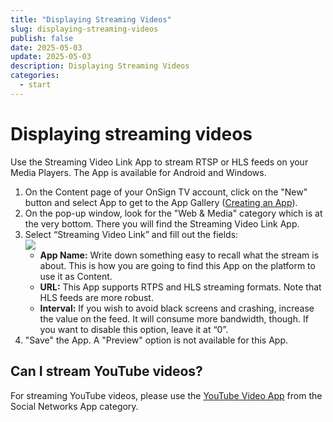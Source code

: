 ```yaml
---
title: "Displaying Streaming Videos"
slug: displaying-streaming-videos
publish: false
date: 2025-05-03
update: 2025-05-03
description: Displaying Streaming Videos
categories:
  - start
---
```


Displaying streaming videos
===========================

Use the Streaming Video Link App to stream RTSP or HLS feeds on your Media Players. The App is available for Android and Windows.

1. On the Content page of your OnSign TV account, click on the "New" button and select App to get to the App Gallery ([Creating an App](/apps/creating-an-app)).
2. On the pop-up window, look for the "Web & Media" category which is at the very bottom. There you will find the Streaming Video Link App.
3. Select “Streaming Video Link” and fill out the fields:  
   ![](https://static.helpjuice.com/helpjuice_production/uploads/upload/image/23821/direct/1731658186682/how-to-display-streaming-videos_1.png)
   * **App Name:** Write down something easy to recall what the stream is about. This is how you are going to find this App on the platform to use it as Content.
   * **URL:** This App supports RTPS and HLS streaming formats. Note that HLS feeds are more robust.
   * **Interval:** If you wish to avoid black screens and crashing, increase the value on the feed. It will consume more bandwidth, though. If you want to disable this option, leave it at “0”.
4. "Save" the App. A "Preview" option is not available for this App.

Can I stream YouTube videos?
----------------------------

For streaming YouTube videos, please use the [YouTube Video App](/media-entertainment-apps/using-youtube-video-app) from the Social Networks App category.
